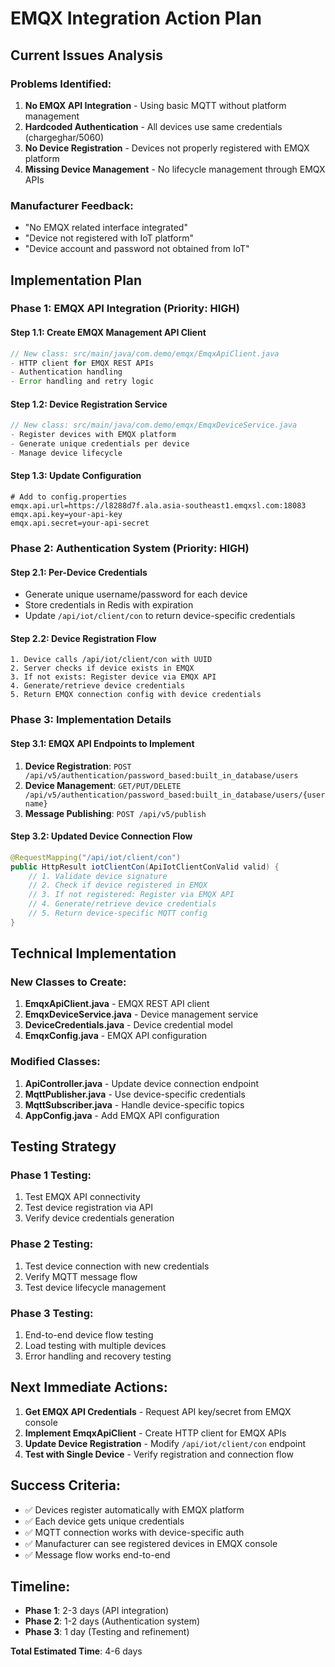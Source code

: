 # EMQX Integration Action Plan

## Current Issues Analysis

### Problems Identified:
1. **No EMQX API Integration** - Using basic MQTT without platform management
2. **Hardcoded Authentication** - All devices use same credentials (chargeghar/5060)
3. **No Device Registration** - Devices not properly registered with EMQX platform
4. **Missing Device Management** - No lifecycle management through EMQX APIs

### Manufacturer Feedback:
- "No EMQX related interface integrated"
- "Device not registered with IoT platform"
- "Device account and password not obtained from IoT"

## Implementation Plan

### Phase 1: EMQX API Integration (Priority: HIGH)

#### Step 1.1: Create EMQX Management API Client
```java
// New class: src/main/java/com.demo/emqx/EmqxApiClient.java
- HTTP client for EMQX REST APIs
- Authentication handling
- Error handling and retry logic
```

#### Step 1.2: Device Registration Service
```java
// New class: src/main/java/com.demo/emqx/EmqxDeviceService.java
- Register devices with EMQX platform
- Generate unique credentials per device
- Manage device lifecycle
```

#### Step 1.3: Update Configuration
```properties
# Add to config.properties
emqx.api.url=https://l8288d7f.ala.asia-southeast1.emqxsl.com:18083
emqx.api.key=your-api-key
emqx.api.secret=your-api-secret
```

### Phase 2: Authentication System (Priority: HIGH)

#### Step 2.1: Per-Device Credentials
- Generate unique username/password for each device
- Store credentials in Redis with expiration
- Update `/api/iot/client/con` to return device-specific credentials

#### Step 2.2: Device Registration Flow
```
1. Device calls /api/iot/client/con with UUID
2. Server checks if device exists in EMQX
3. If not exists: Register device via EMQX API
4. Generate/retrieve device credentials
5. Return EMQX connection config with device credentials
```

### Phase 3: Implementation Details

#### Step 3.1: EMQX API Endpoints to Implement
1. **Device Registration**: `POST /api/v5/authentication/password_based:built_in_database/users`
2. **Device Management**: `GET/PUT/DELETE /api/v5/authentication/password_based:built_in_database/users/{username}`
3. **Message Publishing**: `POST /api/v5/publish`

#### Step 3.2: Updated Device Connection Flow
```java
@RequestMapping("/api/iot/client/con")
public HttpResult iotClientCon(ApiIotClientConValid valid) {
    // 1. Validate device signature
    // 2. Check if device registered in EMQX
    // 3. If not registered: Register via EMQX API
    // 4. Generate/retrieve device credentials
    // 5. Return device-specific MQTT config
}
```

## Technical Implementation

### New Classes to Create:

1. **EmqxApiClient.java** - EMQX REST API client
2. **EmqxDeviceService.java** - Device management service
3. **DeviceCredentials.java** - Device credential model
4. **EmqxConfig.java** - EMQX API configuration

### Modified Classes:

1. **ApiController.java** - Update device connection endpoint
2. **MqttPublisher.java** - Use device-specific credentials
3. **MqttSubscriber.java** - Handle device-specific topics
4. **AppConfig.java** - Add EMQX API configuration

## Testing Strategy

### Phase 1 Testing:
1. Test EMQX API connectivity
2. Test device registration via API
3. Verify device credentials generation

### Phase 2 Testing:
1. Test device connection with new credentials
2. Verify MQTT message flow
3. Test device lifecycle management

### Phase 3 Testing:
1. End-to-end device flow testing
2. Load testing with multiple devices
3. Error handling and recovery testing

## Next Immediate Actions:

1. **Get EMQX API Credentials** - Request API key/secret from EMQX console
2. **Implement EmqxApiClient** - Create HTTP client for EMQX APIs
3. **Update Device Registration** - Modify `/api/iot/client/con` endpoint
4. **Test with Single Device** - Verify registration and connection flow

## Success Criteria:

- ✅ Devices register automatically with EMQX platform
- ✅ Each device gets unique credentials
- ✅ MQTT connection works with device-specific auth
- ✅ Manufacturer can see registered devices in EMQX console
- ✅ Message flow works end-to-end

## Timeline:
- **Phase 1**: 2-3 days (API integration)
- **Phase 2**: 1-2 days (Authentication system)
- **Phase 3**: 1 day (Testing and refinement)

**Total Estimated Time**: 4-6 days